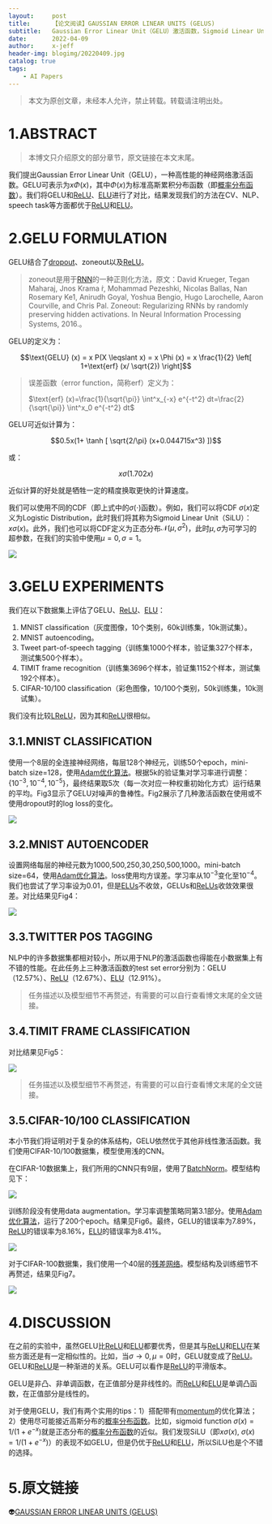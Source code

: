 ```yaml
---
layout:     post
title:      【论文阅读】GAUSSIAN ERROR LINEAR UNITS (GELUS)
subtitle:   Gaussian Error Linear Unit（GELU）激活函数，Sigmoid Linear Unit（SiLU）激活函数
date:       2022-04-09
author:     x-jeff
header-img: blogimg/20220409.jpg
catalog: true
tags:
    - AI Papers
---  
```

>本文为原创文章，未经本人允许，禁止转载。转载请注明出处。

# 1.ABSTRACT

>本博文只介绍原文的部分章节，原文链接在本文末尾。

我们提出Gaussian Error Linear Unit（GELU），一种高性能的神经网络激活函数。GELU可表示为$x\Phi (x)$，其中$\Phi (x)$为标准高斯累积分布函数（即[概率分布函数](http://shichaoxin.com/2019/10/23/数学基础-第八课-概率分布/#23概率分布函数)）。我们将GELU和[ReLU](http://shichaoxin.com/2019/12/11/深度学习基础-第七课-激活函数/#22relu函数)、[ELU](http://shichaoxin.com/2022/04/08/论文阅读-FAST-AND-ACCURATE-DEEP-NETWORK-LEARNING-BY-EXPONENTIAL-LINEAR-UNITS-(ELUS)/)进行了对比，结果发现我们的方法在CV、NLP、speech task等方面都优于[ReLU](http://shichaoxin.com/2019/12/11/深度学习基础-第七课-激活函数/#22relu函数)和[ELU](http://shichaoxin.com/2022/04/08/论文阅读-FAST-AND-ACCURATE-DEEP-NETWORK-LEARNING-BY-EXPONENTIAL-LINEAR-UNITS-(ELUS)/)。

# 2.GELU FORMULATION

GELU结合了[dropout](http://shichaoxin.com/2020/02/01/深度学习基础-第十一课-正则化/#5dropout正则化)、zoneout以及[ReLU](http://shichaoxin.com/2019/12/11/深度学习基础-第七课-激活函数/#22relu函数)。

>zoneout是用于[RNN](http://shichaoxin.com/2020/11/22/深度学习基础-第四十课-循环神经网络/)的一种正则化方法，原文：David Krueger, Tegan Maharaj, Jnos Krama ́r, Mohammad Pezeshki, Nicolas Ballas, Nan Rosemary Ke1, Anirudh Goyal, Yoshua Bengio, Hugo Larochelle, Aaron Courville, and Chris Pal. Zoneout: Regularizing RNNs by randomly preserving hidden activations. In Neural Information Processing Systems, 2016.。

GELU的定义为：

$$\text{GELU} (x) = x P(X \leqslant x) = x \Phi (x) = x \frac{1}{2} \left[ 1+\text{erf} (x/ \sqrt{2}) \right]$$

>误差函数（error function，简称erf）定义为：
>
>$\text{erf} (x)=\frac{1}{\sqrt{\pi}} \int^x_{-x} e^{-t^2} dt=\frac{2}{\sqrt{\pi}} \int^x_0 e^{-t^2} dt$

GELU可近似计算为：

$$0.5x(1+ \tanh [ \sqrt{2/\pi} (x+0.044715x^3) ])$$

或：

$$x\sigma (1.702x)$$

近似计算的好处就是牺牲一定的精度换取更快的计算速度。

我们可以使用不同的CDF（即上式中的$\sigma(\cdot)$函数）。例如，我们可以将CDF $\sigma(x)$定义为Logistic Distribution，此时我们将其称为Sigmoid Linear Unit（SiLU）：$x\sigma (x)$。此外，我们也可以将CDF定义为正态分布$\mathcal{N} (\mu,\sigma^2)$，此时$\mu,\sigma$为可学习的超参数，在我们的实验中使用$\mu=0,\sigma=1$。

![](https://github.com/x-jeff/BlogImage/raw/master/AIPapers/GELU/1.png)

# 3.GELU EXPERIMENTS

我们在以下数据集上评估了GELU、[ReLU](http://shichaoxin.com/2019/12/11/深度学习基础-第七课-激活函数/#22relu函数)、[ELU](http://shichaoxin.com/2022/04/08/论文阅读-FAST-AND-ACCURATE-DEEP-NETWORK-LEARNING-BY-EXPONENTIAL-LINEAR-UNITS-(ELUS)/)：

1. MNIST classification（灰度图像，10个类别，60k训练集，10k测试集）。
2. MNIST autoencoding。
3. Tweet part-of-speech tagging（训练集1000个样本，验证集327个样本，测试集500个样本）。
4. TIMIT frame recognition（训练集3696个样本，验证集1152个样本，测试集192个样本）。
5. CIFAR-10/100 classification（彩色图像，10/100个类别，50k训练集，10k测试集）。

我们没有比较[LReLU](http://shichaoxin.com/2019/12/11/深度学习基础-第七课-激活函数/#23leaky-relu函数)，因为其和[ReLU](http://shichaoxin.com/2019/12/11/深度学习基础-第七课-激活函数/#22relu函数)很相似。

## 3.1.MNIST CLASSIFICATION

使用一个8层的全连接神经网络，每层128个神经元，训练50个epoch，mini-batch size=128，使用[Adam优化算法](http://shichaoxin.com/2020/03/19/深度学习基础-第十九课-Adam优化算法/)。根据5k的验证集对学习率进行调整：$\{ 10^{-3},10^{-4},10^{-5} \}$，最终结果取5次（每一次对应一种权重初始化方式）运行结果的平均。Fig3显示了GELU对噪声的鲁棒性。Fig2展示了几种激活函数在使用或不使用dropout时的log loss的变化。

![](https://github.com/x-jeff/BlogImage/raw/master/AIPapers/GELU/2.png)

## 3.2.MNIST AUTOENCODER

设置网络每层的神经元数为1000,500,250,30,250,500,1000。mini-batch size=64，使用[Adam优化算法](http://shichaoxin.com/2020/03/19/深度学习基础-第十九课-Adam优化算法/)。loss使用均方误差。学习率从$10^{-3}$变化至$10^{-4}$。我们也尝试了学习率设为0.01，但是[ELUs](http://shichaoxin.com/2022/04/08/论文阅读-FAST-AND-ACCURATE-DEEP-NETWORK-LEARNING-BY-EXPONENTIAL-LINEAR-UNITS-(ELUS)/)不收敛，GELUs和[ReLUs](http://shichaoxin.com/2019/12/11/深度学习基础-第七课-激活函数/#22relu函数)收敛效果很差。对比结果见Fig4：

![](https://github.com/x-jeff/BlogImage/raw/master/AIPapers/GELU/3.png)

## 3.3.TWITTER POS TAGGING

NLP中的许多数据集都相对较小，所以用于NLP的激活函数也得能在小数据集上有不错的性能。在此任务上三种激活函数的test set error分别为：GELU（12.57%）、[ReLU](http://shichaoxin.com/2019/12/11/深度学习基础-第七课-激活函数/#22relu函数)（12.67%）、[ELU](http://shichaoxin.com/2022/04/08/论文阅读-FAST-AND-ACCURATE-DEEP-NETWORK-LEARNING-BY-EXPONENTIAL-LINEAR-UNITS-(ELUS)/)（12.91%）。

>任务描述以及模型细节不再赘述，有需要的可以自行查看博文末尾的全文链接。

## 3.4.TIMIT FRAME CLASSIFICATION

对比结果见Fig5：

![](https://github.com/x-jeff/BlogImage/raw/master/AIPapers/GELU/4.png)

>任务描述以及模型细节不再赘述，有需要的可以自行查看博文末尾的全文链接。

## 3.5.CIFAR-10/100 CLASSIFICATION

本小节我们将证明对于复杂的体系结构，GELU依然优于其他非线性激活函数。我们使用CIFAR-10/100数据集，模型使用浅的CNN。

在CIFAR-10数据集上，我们所用的CNN只有9层，使用了[BatchNorm](http://shichaoxin.com/2021/11/02/论文阅读-Batch-Normalization-Accelerating-Deep-Network-Training-by-Reducing-Internal-Covariate-Shift/)。模型结构见下：

![](https://github.com/x-jeff/BlogImage/raw/master/AIPapers/GELU/5.png)

训练阶段没有使用data augmentation。学习率调整策略同第3.1部分。使用[Adam优化算法](http://shichaoxin.com/2020/03/19/深度学习基础-第十九课-Adam优化算法/)，运行了200个epoch。结果见Fig6。最终，GELU的错误率为7.89%，[ReLU](http://shichaoxin.com/2019/12/11/深度学习基础-第七课-激活函数/#22relu函数)的错误率为8.16%，[ELU](http://shichaoxin.com/2022/04/08/论文阅读-FAST-AND-ACCURATE-DEEP-NETWORK-LEARNING-BY-EXPONENTIAL-LINEAR-UNITS-(ELUS)/)的错误率为8.41%。

![](https://github.com/x-jeff/BlogImage/raw/master/AIPapers/GELU/6.png)

对于CIFAR-100数据集，我们使用一个40层的[残差网络](http://shichaoxin.com/2022/01/07/论文阅读-Deep-Residual-Learning-for-Image-Recognition/)。模型结构及训练细节不再赘述，结果见Fig7。

![](https://github.com/x-jeff/BlogImage/raw/master/AIPapers/GELU/7.png)

# 4.DISCUSSION

在之前的实验中，虽然GELU比[ReLU](http://shichaoxin.com/2019/12/11/深度学习基础-第七课-激活函数/#22relu函数)和[ELU](http://shichaoxin.com/2022/04/08/论文阅读-FAST-AND-ACCURATE-DEEP-NETWORK-LEARNING-BY-EXPONENTIAL-LINEAR-UNITS-(ELUS)/)都要优秀，但是其与[ReLU](http://shichaoxin.com/2019/12/11/深度学习基础-第七课-激活函数/#22relu函数)和[ELU](http://shichaoxin.com/2022/04/08/论文阅读-FAST-AND-ACCURATE-DEEP-NETWORK-LEARNING-BY-EXPONENTIAL-LINEAR-UNITS-(ELUS)/)在某些方面还是有一定相似性的。比如，当$\sigma \to 0 ,\mu=0$时，GELU就变成了[ReLU](http://shichaoxin.com/2019/12/11/深度学习基础-第七课-激活函数/#22relu函数)。GELU和[ReLU](http://shichaoxin.com/2019/12/11/深度学习基础-第七课-激活函数/#22relu函数)是一种渐进的关系。GELU可以看作是[ReLU](http://shichaoxin.com/2019/12/11/深度学习基础-第七课-激活函数/#22relu函数)的平滑版本。

GELU是非凸、非单调函数，在正值部分是非线性的。而[ReLU](http://shichaoxin.com/2019/12/11/深度学习基础-第七课-激活函数/#22relu函数)和[ELU](http://shichaoxin.com/2022/04/08/论文阅读-FAST-AND-ACCURATE-DEEP-NETWORK-LEARNING-BY-EXPONENTIAL-LINEAR-UNITS-(ELUS)/)是单调凸函数，在正值部分是线性的。

对于使用GELU，我们有两个实用的tips：1）搭配带有[momentum](http://shichaoxin.com/2020/03/05/深度学习基础-第十七课-Momentum梯度下降法/)的优化算法；2）使用尽可能接近高斯分布的[概率分布函数](http://shichaoxin.com/2019/10/23/数学基础-第八课-概率分布/#23概率分布函数)。比如，sigmoid function $\sigma(x)=1/(1+e^{-x})$就是正态分布的[概率分布函数](http://shichaoxin.com/2019/10/23/数学基础-第八课-概率分布/#23概率分布函数)的近似。我们发现SiLU（即$x\sigma (x),\  \sigma(x)=1/(1+e^{-x})$）的表现不如GELU，但是仍优于[ReLU](http://shichaoxin.com/2019/12/11/深度学习基础-第七课-激活函数/#22relu函数)和[ELU](http://shichaoxin.com/2022/04/08/论文阅读-FAST-AND-ACCURATE-DEEP-NETWORK-LEARNING-BY-EXPONENTIAL-LINEAR-UNITS-(ELUS)/)，所以SiLU也是个不错的选择。

# 5.原文链接

👽[GAUSSIAN ERROR LINEAR UNITS (GELUS)](https://github.com/x-jeff/AI_Papers/blob/master/GAUSSIAN%20ERROR%20LINEAR%20UNITS%20(GELUS).pdf)